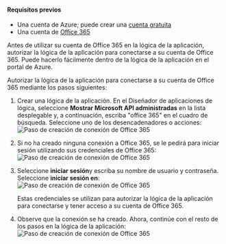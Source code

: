 #### <a name="prerequisites"></a>Requisitos previos
- Una cuenta de Azure; puede crear una [cuenta gratuita](https://azure.microsoft.com/free)
- Una cuenta de [Office 365](https://office365.com)  

Antes de utilizar su cuenta de Office 365 en la lógica de la aplicación, autorizar la lógica de la aplicación para conectarse a su cuenta de Office 365. Puede hacerlo fácilmente dentro de la lógica de la aplicación en el portal de Azure.  

Autorizar la lógica de la aplicación para conectarse a su cuenta de Office 365 mediante los pasos siguientes:

1. Crear una lógica de la aplicación. En el Diseñador de aplicaciones de lógica, seleccione **Mostrar Microsoft API administradas** en la lista desplegable y, a continuación, escriba "office 365" en el cuadro de búsqueda. Seleccione uno de los desencadenadores o acciones:  
    ![Paso de creación de conexión de Office 365](./media/connectors-create-api-office365-outlook/office365-sendemail.png)  

2. Si no ha creado ninguna conexión a Office 365, se le pedirá para iniciar sesión utilizando sus credenciales de Office 365:  
    ![Paso de creación de conexión de Office 365](./media/connectors-create-api-office365-outlook/office365-signin.png)  

3. Seleccione **iniciar sesión**y escriba su nombre de usuario y contraseña. Seleccione **iniciar sesión en**:  
    ![Paso de creación de conexión de Office 365](./media/connectors-create-api-office365-outlook/office365-usernamepassword.png)

    Estas credenciales se utilizan para autorizar la lógica de la aplicación para conectarse y tener acceso a su cuenta de Office 365. 

4. Observe que la conexión se ha creado. Ahora, continúe con el resto de los pasos en la lógica de la aplicación:   
    ![Paso de creación de conexión de Office 365](./media/connectors-create-api-office365-outlook/office365-sendemailproperties.png)  
  
